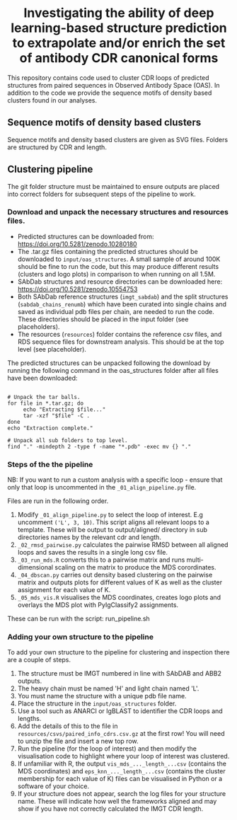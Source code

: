 <div align="center">    
 
# Investigating the ability of deep learning-based structure prediction to extrapolate and/or enrich the set of antibody CDR canonical forms

</div>

This repository contains code used to cluster CDR loops of predicted structures from paired sequences in Observed Antibody Space (OAS). In addition to the code we provide the sequence motifs of density based clusters found in our analyses.

## Sequence motifs of density based clusters
Sequence motifs and density based clusters are given as SVG files. Folders are structured by CDR and length.

## Clustering pipeline

The git folder structure must be maintained to ensure outputs are placed into correct folders for subsequent steps of the pipeline to work.

### Download and unpack the necessary structures and resources files.

- Predicted structures can be downloaded from: https://doi.org/10.5281/zenodo.10280180
- The .tar.gz files containing the predicted structures should be downloaded to ``` input/oas_structures ```. A small sample of around 100K should be fine to run the code, but this may produce different results (clusters and logo plots) in comparison to when running on all 1.5M.
- SAbDab structures and resource directories can be downloaded here: https://doi.org/10.5281/zenodo.10554753
- Both SAbDab reference structures (```imgt_sabdab```) and the split structures (```sabdab_chains_renumb```) which have been curated into single chains and saved as individual pdb files per chain, are needed to run the code. These directories should be placed in the input folder (see placeholders). 
- The resources (```resources```) folder contains the reference csv files, and RDS sequence files for downstream analysis. This should be at the top level (see placeholder).




The predicted structures can be unpacked following the download by running the following command in the oas_structures folder after all files have been downloaded:

```

# Unpack the tar balls.
for file in *.tar.gz; do
     echo "Extracting $file..."
     tar -xzf "$file" -C .
done
echo "Extraction complete."

# Unpack all sub folders to top level.
find "." -mindepth 2 -type f -name "*.pdb" -exec mv {} "." 
```

### Steps of the the pipeline

NB: If you want to run a custom analysis with a specific loop - ensure that only that loop is uncommented in the ```_01_align_pipeline.py``` file.

Files are run in the following order.
1. Modify ```_01_align_pipeline.py``` to select the loop of interest. E.g uncomment ```('L', 3, 10)```. This script aligns all relevant loops to a template. These will be output to output/aligned/ directory in sub directories names by the relevant cdr and length.
2. ```_02_rmsd_pairwise.py``` calculates the pairwise RMSD between all aligned loops and saves the results in a single long csv file.
3. ```_03_run_mds.R``` converts this to a pairwise matrix and runs multi-dimensional scaling on the matrix to produce the MDS corordinates.
4. ```_04_dbscan.py``` carries out density based clustering on the pairwise matrix and outputs plots for different values of K as well as the cluster assignment for each value of K.
5. ```_05_mds_vis.R``` visualises the MDS coordinates, creates logo plots and overlays the MDS plot with PyIgClassify2 assignments.

These can be run with the script:
run_pipeline.sh

### Adding your own structure to the pipeline

To add your own structure to the pipeline for clustering and inspection there are a couple of steps.
1. The structure must be IMGT numbered in line with SAbDAB and ABB2 outputs.
2. The heavy chain must be named 'H' and light chain named 'L'.
3. You must name the structure with a unique pdb file name.
4. Place the structure in the ``` input/oas_structures ``` folder.
5. Use a tool such as ANARCI or IgBLAST to identifier the CDR loops and lengths.
6. Add the details of this to the file in ```resources/csvs/paired_info_cdrs.csv.gz``` at the first row! You will need to unzip the file and insert a new top row.
7. Run the pipeline (for the loop of interest) and then modify the visualisation code to highlight where your loop of interest was clustered.
8. If unfamiliar with R, the output ```vis_mds_..._length_...csv``` (contains the MDS coordinates) and ```eps_knn_..._length_...csv``` (contains the cluster membership for each value of K) files can be visualised in Python or a software of your choice.
9. If your structure does not appear, search the log files for your structure name. These will indicate how well the frameworks aligned and may show if you have not correctly calculated the IMGT CDR length.
